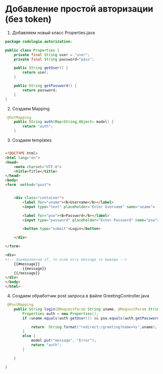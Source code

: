 # Добавление простой авторизации (без token)

1. Добавляем новый класс Properties.java
``` java
package codologia.autorization;

public class Properties {
    private final String user = "user";
    private final String password="pass";

    public String getUser() {
        return user;
    }

    public String getPassword() {
        return password;
    }
}
```

2. Создаем Mapping
``` java
 @GetMapping
    public String auth(Map<String,Object> model) {
        return "auth";
    }
```

3. Создаем templates
``` html

<!DOCTYPE html>
<html lang="en">
<head>
    <meta charset="UTF-8">
    <title>Title</title>
</head>
<body>
<form  method="post">


    <div class="container">
        <label for="uname"><b>Username</b></label>
        <input type="text" placeholder="Enter Username" name="uname">

        <label for="psw"><b>Password</b></label>
        <input type="password" placeholder="Enter Password" name="psw">

        <button type="submit">Login</button>

    </div>

</form>

<div>
<!-- Эквивалентно if, те если есть message то выведи -->
    {{#message}}
        {{message}}
    {{/message}}
</div>
</body>
</html>

```
4. Создаем обработчик post запроса в файле GreetingController.java

``` java
 @PostMapping
    public String login(@RequestParam String uname, @RequestParam String psw, Map<String,Object> model) {
        Properties auth = new Properties();
        if (uname.equals(auth.getUser()) && psw.equals(auth.getPassword())) {

            return  String.format("redirect:/greeting?name=%s",uname);
        }
        else {
            model.put("message", "Error");
            return "auth";
        }

    }

}
```
